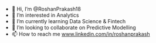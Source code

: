 - 👋 Hi, I’m @RoshanPrakash18
- 👀 I’m interested in Analytics
- 🌱 I’m currently learning Data Science & Fintech
- 💞️ I’m looking to collaborate on Predictive Modelling
- 📫 How to reach me www.linkedin.com/in/roshanprakash

<!---
RoshanPrakash18/RoshanPrakash18 is a ✨ special ✨ repository because its `README.md` (this file) appears on your GitHub profile.
You can click the Preview link to take a look at your changes.
--->
